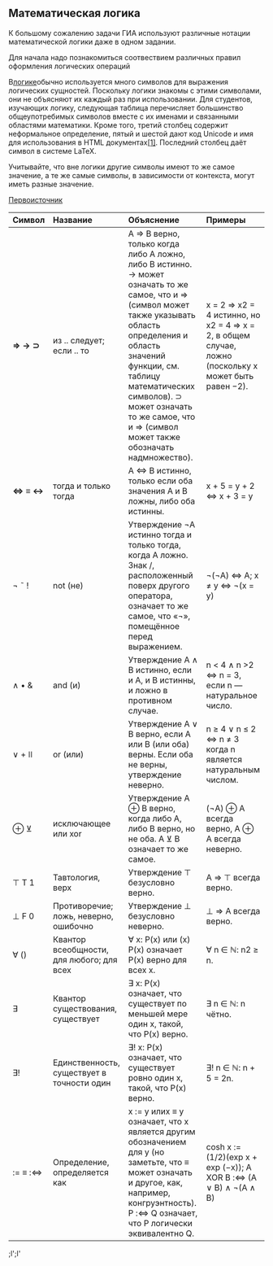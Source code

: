 ## Математическая логика

К большому сожалению задачи ГИА используют различные нотации математической логики даже в одном задании.

Для начала надо познакомиться соотвествием различных правил оформления логических операций

В[логике](https://ru.wikipedia.org/wiki/Логика)обычно используется много символов для выражения логических сущностей. Поскольку логики знакомы с этими символами, они не объясняют их каждый раз при использовании. Для студентов, изучающих логику, следующая таблица перечисляет большинство общеупотребимых символов вместе с их именами и связанными областями математики. Кроме того, третий столбец содержит неформальное определение, пятый и шестой дают код Unicode и имя для использования в HTML документах[\[1\]](https://ru.wikipedia.org/wiki/Список_логических_символов#cite_note-1). Последний столбец даёт символ в системе LaTeX.

Учитывайте, что вне логики другие символы имеют то же самое значение, а те же самые символы, в зависимости от контекста, могут иметь разные значение.

[Первоисточник](https://ru.wikipedia.org/wiki/Список_логических_символов)

| Символ | Название | Объяснение | Примеры |
| :--- | :--- | :--- | :--- |
| **⇒ → ⊃** | из .. следует; если .. то | A ⇒ B верно, только когда либо A ложно, либо B истинно. → может означать то же самое, что и ⇒ \(символ может также указывать область определения и область значений функции, см. таблицу математических символов\). ⊃ может означать то же самое, что и ⇒ \(символ может также обозначать надмножество\). | x = 2  ⇒  x2 = 4 истинно, но x2 = 4   ⇒  x = 2, в общем случае, ложно \(поскольку x может быть равен −2\). |
| **⇔ ≡ ↔** | тогда и только тогда | A ⇔ B истинно, только если оба значения A и B ложны, либо оба истинны. | x + 5 = y + 2  ⇔  x + 3 = y |
| ¬ ˜ ! | not \(не\) | Утверждение ¬A истинно тогда и только тогда, когда A ложно. Знак /, расположенный поверх другого оператора, означает то же самое, что «¬», помещённое перед выражением. | ¬\(¬A\) ⇔ A;  x ≠ y  ⇔  ¬\(x = y\) |
| ∧ • & | and \(и\) | Утверждение A ∧ B истинно, если и A, и B истинны, и ложно в противном случае. | n &lt; 4  ∧  n &gt;2  ⇔  n = 3, если n — натуральное число. |
| ∨ + ǀǀ | or \(или\) | Утверждение A ∨ B верно, если A или B \(или оба\) верны. Если оба не верны, утверждение неверно. | n ≥ 4  ∨  n ≤ 2  ⇔ n ≠ 3 когда n является натуральным числом. |
| ⊕ ⊻ | исключающее или xor | Утверждение A ⊕ B верно, когда либо A, либо B верно, но не оба. A ⊻ B означает то же самое. | \(¬A\) ⊕ A всегда верно, A ⊕ A всегда неверно. |
| ⊤ T 1 | Тавтология, верх | Утверждение ⊤ безусловно верно. | A ⇒ ⊤ всегда верно. |
| ⊥ F 0 | Противоречие; ложь, неверно, ошибочно | Утверждение ⊥ безусловно неверно. | ⊥ ⇒ A всегда верно. |
| ∀ \(\) | Квантор всеобщности, для любого; для всех | ∀ x: P\(x\) или \(x\) P\(x\) означает P\(x\) верно для всех x. | ∀ n ∈ ℕ: n2 ≥ n. |
| ∃ | Квантор существования, существует | ∃ x: P\(x\) означает, что существует по меньшей мере один x, такой, что P\(x\) верно. | ∃ n ∈ ℕ: n чётно. |
| ∃! | Единственность, существует в точности один | ∃! x: P\(x\) означает, что существует ровно один x, такой, что P\(x\) верно. | ∃! n ∈ ℕ: n + 5 = 2n. |
| := ≡ :⇔ | Определение, определяется как | x := y илиx ≡ y означает, что x является другим обозначением для y \(но заметьте, что ≡ может означать и другое, как, например, конгруэнтность\). P :⇔ Q означает, что P логически эквивалентно Q. | cosh x := \(1/2\)\(exp x + exp \(−x\)\); A XOR B :⇔ \(A ∨ B\) ∧ ¬\(A ∧ B\) |

;l';l'

